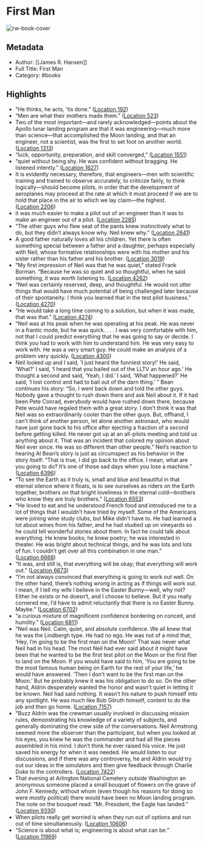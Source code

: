 # First Man

![rw-book-cover](https://images-na.ssl-images-amazon.com/images/I/51W12qlIWeL._SL200_.jpg)

## Metadata
- Author: [[James R. Hansen]]
- Full Title: First Man
- Category: #books

## Highlights
- “He thinks, he acts, ’tis done.” ([Location 192](https://readwise.io/to_kindle?action=open&asin=B000FCKGWK&location=192))
- “Men are what their mothers made them.” ([Location 523](https://readwise.io/to_kindle?action=open&asin=B000FCKGWK&location=523))
- Two of the most important—and rarely acknowledged—points about the Apollo lunar landing program are that it was engineering—much more than science—that accomplished the Moon landing, and that an engineer, not a scientist, was the first to set foot on another world. ([Location 1313](https://readwise.io/to_kindle?action=open&asin=B000FCKGWK&location=1313))
- “luck, opportunity, preparation, and skill converged,” ([Location 1551](https://readwise.io/to_kindle?action=open&asin=B000FCKGWK&location=1551))
- “quiet without being shy. He was confident without bragging. He listened intently.” ([Location 1627](https://readwise.io/to_kindle?action=open&asin=B000FCKGWK&location=1627))
- It is evidently necessary, therefore, that engineers—men with scientific training and trained to observe accurately, to criticize fairly, to think logically—should become pilots, in order that the development of aeroplanes may proceed at the rate at which it must proceed if we are to hold that place in the air to which we lay claim—the highest. ([Location 2206](https://readwise.io/to_kindle?action=open&asin=B000FCKGWK&location=2206))
- it was much easier to make a pilot out of an engineer than it was to make an engineer out of a pilot. ([Location 2285](https://readwise.io/to_kindle?action=open&asin=B000FCKGWK&location=2285))
- “The other guys who flew seat of the pants knew instinctively what to do, but they didn’t always know why. Neil knew why.” ([Location 2641](https://readwise.io/to_kindle?action=open&asin=B000FCKGWK&location=2641))
- A good father naturally loves all his children. Yet there is often something special between a father and a daughter, perhaps especially with Neil, whose formative relationships were with his mother and his sister rather than his father and his brother. ([Location 3019](https://readwise.io/to_kindle?action=open&asin=B000FCKGWK&location=3019))
- “My first impression of Neil was that he was quiet,” stated Frank Borman. “Because he was so quiet and so thoughtful, when he said something, it was worth listening to. ([Location 4262](https://readwise.io/to_kindle?action=open&asin=B000FCKGWK&location=4262))
- “Neil was certainly reserved, deep, and thoughtful. He would not utter things that would have much potential of being challenged later because of their spontaneity. I think you learned that in the test pilot business.” ([Location 4270](https://readwise.io/to_kindle?action=open&asin=B000FCKGWK&location=4270))
- “He would take a long time coming to a solution, but when it was made, that was that.” ([Location 4274](https://readwise.io/to_kindle?action=open&asin=B000FCKGWK&location=4274))
- “Neil was at his peak when he was operating at his peak. He was never in a frantic mode, but he was quick. . . . I was very comfortable with him, not that I could predict everything that he was going to say or decide. I think you had to work with him to understand him. He was very easy to work with. He was a very smart guy. He could make an analysis of a problem very quickly. ([Location 4300](https://readwise.io/to_kindle?action=open&asin=B000FCKGWK&location=4300))
- Neil looked up and I said, ‘I just heard the funniest story!’ He said, ‘What?’ I said, ‘I heard that you bailed out of the LLTV an hour ago.’ He thought a second and said, ‘Yeah, I did.’ I said, ‘What happened?’ He said, ‘I lost control and had to bail out of the darn thing.’ ” Bean continues his story: “So, I went back down and told the other guys. Nobody gave a thought to rush down there and ask Neil about it. If it had been Pete Conrad, everybody would have rushed down there, because Pete would have regaled them with a great story. I don’t think it was that Neil was so extraordinarily cooler than the other guys. But, offhand, I can’t think of another person, let alone another astronaut, who would have just gone back to his office after ejecting a fraction of a second before getting killed. He never got up at an all-pilots meeting and told us anything about it. That was an incident that colored my opinion about Neil ever since. He was so different than other people.” Neil’s reaction to hearing Al Bean’s story is just as circumspect as his behavior in the story itself: “That is true, I did go back to the office. I mean, what are you going to do? It’s one of those sad days when you lose a machine.” ([Location 6396](https://readwise.io/to_kindle?action=open&asin=B000FCKGWK&location=6396))
- “To see the Earth as it truly is, small and blue and beautiful in that eternal silence where it floats, is to see ourselves as riders on the Earth together, brothers on that bright loveliness in the eternal cold—brothers who know they are truly brothers.” ([Location 6553](https://readwise.io/to_kindle?action=open&asin=B000FCKGWK&location=6553))
- “He loved to eat and he understood French food and introduced me to a lot of things that I wouldn’t have tried by myself. Some of the Americans were joining wine study clubs, but Mike didn’t have to. He had learned a lot about wines from his father, and he had studied up on vineyards so he could tell wonderful stories about them. In fact he could talk about everything. He knew books; he knew poetry; he was interested in theater. He was bright about technical things, and he was lots and lots of fun. I couldn’t get over all this combination in one man.” ([Location 6668](https://readwise.io/to_kindle?action=open&asin=B000FCKGWK&location=6668))
- “It was, and still is, that everything will be okay; that everything will work out.” ([Location 6673](https://readwise.io/to_kindle?action=open&asin=B000FCKGWK&location=6673))
- “I’m not always convinced that everything is going to work out well. On the other hand, there’s nothing wrong in acting as if things will work out. I mean, if I tell my wife I believe in the Easter Bunny—well, why not? Either he exists or he doesn’t, and I choose to believe. But if you really cornered me, I’d have to admit reluctantly that there is no Easter Bunny. Maybe.” ([Location 6702](https://readwise.io/to_kindle?action=open&asin=B000FCKGWK&location=6702))
- “a curious mixture of magnificent confidence bordering on conceit, and humility.” ([Location 6811](https://readwise.io/to_kindle?action=open&asin=B000FCKGWK&location=6811))
- “Neil was Neil. Calm, quiet, and absolute confidence. We all knew that he was the Lindbergh type. He had no ego. He was not of a mind that, ‘Hey, I’m going to be the first man on the Moon!’ That was never what Neil had in his head. The most Neil had ever said about it might have been that he wanted to be the first test pilot on the Moon or the first flier to land on the Moon. If you would have said to him, ‘You are going to be the most famous human being on Earth for the rest of your life,’ he would have answered. ‘Then I don’t want to be the first man on the Moon.’ But he probably knew it was his obligation to do so. On the other hand, Aldrin desperately wanted the honor and wasn’t quiet in letting it be known. Neil had said nothing. It wasn’t his nature to push himself into any spotlight. He was much like Bob Gilruth himself, content to do the job and then go home. ([Location 7157](https://readwise.io/to_kindle?action=open&asin=B000FCKGWK&location=7157))
- “Buzz Aldrin was the crewman usually involved in discussing mission rules, demonstrating his knowledge of a variety of subjects, and generally dominating the crew side of the conversations. Neil Armstrong seemed more the observer than the participant, but when you looked at his eyes, you knew he was the commander and had all the pieces assembled in his mind. I don’t think he ever raised his voice. He just saved his energy for when it was needed. He would listen to our discussions, and if there was any controversy, he and Aldrin would try out our ideas in the simulators and then give feedback through Charlie Duke to the controllers. ([Location 7422](https://readwise.io/to_kindle?action=open&asin=B000FCKGWK&location=7422))
- That evening at Arlington National Cemetery outside Washington an anonymous someone placed a small bouquet of flowers on the grave of John F. Kennedy, without whom (even though his reasons for doing so were mostly political) there would have been no Moon landing program. The note on the bouquet read: “Mr. President, the Eagle has landed.” ([Location 9330](https://readwise.io/to_kindle?action=open&asin=B000FCKGWK&location=9330))
- When pilots really get worried is when they run out of options and run out of time simultaneously. ([Location 10606](https://readwise.io/to_kindle?action=open&asin=B000FCKGWK&location=10606))
- “Science is about what is; engineering is about what can be.” ([Location 11969](https://readwise.io/to_kindle?action=open&asin=B000FCKGWK&location=11969))
